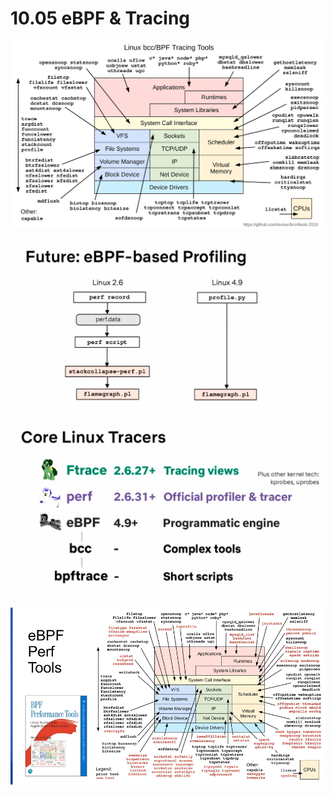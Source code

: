# 10.05 eBPF & Tracing


![|625](Assets/media/10.05%20eBPF%20&%20Tracing/10.05%20eBPF%20&%20Tracing-image-2024-04-21-002751.png)



![|650](Assets/media/10.05%20eBPF%20&%20Tracing/10.05%20eBPF%20&%20Tracing-image-2024-04-21-011139.png)

![|675](Assets/media/10.05%20eBPF%20&%20Tracing/10.05%20eBPF%20&%20Tracing-image-2024-04-21-012925.png)



![](Assets/media/10.05%20eBPF%20&%20Tracing/10.05%20eBPF%20&%20Tracing-image-2024-04-21-021508.png)

